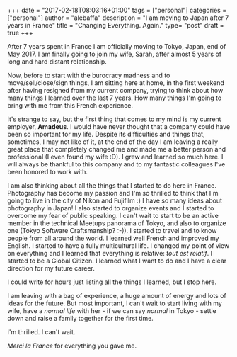 +++
date = "2017-02-18T08:03:16+01:00"
tags = ["personal"]
categories = ["personal"]
author = "alebaffa"
description = "I am moving to Japan after 7 years in France"
title = "Changing Everything. Again."
type= "post"
draft = true
+++

After 7 years spent in France I am officially moving to Tokyo, Japan, end of May 2017. 
I am finally going to join my wife, Sarah, after almost 5 years of long and hard distant relationship.

Now, before to start with the burocracy madness and to move/sell/close/sign things, I am sitting here at home, in the first weekend after having resigned from my current company, trying to think about how many things I learned over the last 7 years. How many things I'm going to bring with me from this French experience.

It's strange to say, but the first thing that comes to my mind is my current employer, **Amadeus**. I would have never thought that a company could have been so important for my life. Despite its difficulties and things that, sometimes, I may not like of it, at the end of the day I am leaving a really great place that completely changed me and made me a better person and professional (I even found my wife :D). I grew and learned so much here. I will always be thankful to this company and to my fantastic colleagues I've been honored to work with.

I am also thinking about all the things that I started to do here in France. Photography has become my passion and I'm so thrilled to think that I'm going to live in the city of Nikon and Fujifilm :) I have so many ideas about photography in Japan!
I also started to organize events and I started to overcome my fear of public speaking. I can't wait to start to be an active member in the technical Meetups panorama of Tokyo, and also to organize one (Tokyo Software Craftsmanship? :-)). I started to travel and to know people from all around the world. I learned well French and improved my English. I started to have a fully multicultural life. I changed my point of view on everything and I learned that everything is relative: _tout est relatif_. I started to be a Global Citizen. I learned what I want to do and I have a clear direction for my future career.

I could write for hours just listing all the things I learned, but I stop here.

I am leaving with a bag of experience, a huge amount of energy and lots of ideas for the future. But most important, I can't wait to start living with my wife, have a _normal life_ with her - if we can say _normal_ in Tokyo - settle down and raise a family together for the first time.

I'm thrilled. I can't wait. 

_Merci la France_ for everything you gave me. 
